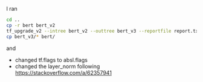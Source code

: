 I ran
```bash
cd ..
cp -r bert bert_v2
tf_upgrade_v2 --intree bert_v2 --outtree bert_v3 --reportfile report.txt
cp bert_v3/* bert/
```
and
- changed tf.flags to absl.flags
- changed the layer_norm following https://stackoverflow.com/a/62357941
